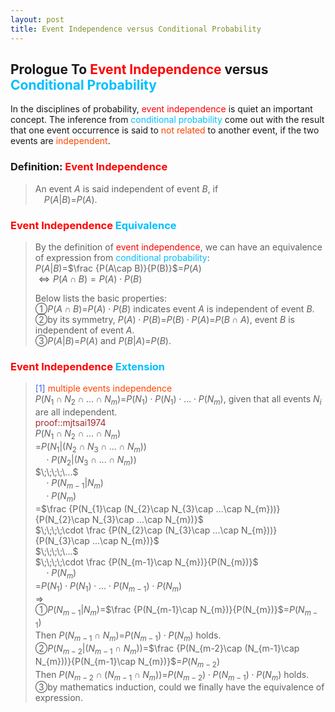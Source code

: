 ```yaml
---
layout: post
title: Event Independence versus Conditional Probability
---
```


## Prologue To <font color="Red">Event Independence</font> versus <font color="DeepSkyBlue">Conditional Probability</font>
<p class="message">
In the disciplines of probability, <font color="Red">event independence</font> is quiet an important concept.  
The inference from <font color="DeepSkyBlue">conditional probability</font> come out with the result that one event occurrence is said to <font color="OrangeRed">not related</font> to another event, if the two events are <font color="OrangeRed">independent</font>.  
</p>

### Definition: <font color="Red">Event Independence</font>
>An event $A$ is said independent of event $B$, if  
>$\;\;\;\;P(A\vert B)$=$P(A)$.  

### <font color="Red">Event Independence</font> <font color="DeepSkyBlue">Equivalence</font>
>By the definition of <font color="Red">event independence</font>, we can have an equivalence of expression from <font color="DeepSkyBlue">conditional probability</font>:  
>$P(A\vert B)$=$\frac {P(A\cap B)}{P(B)}$=$P(A)$  
>$\Leftrightarrow P(A\cap B)=P(A)\cdot P(B)$  
>
>Below lists the basic properties:  
>&#10112;$P(A\cap B)$=$P(A)\cdot P(B)$ indicates event $A$ is independent of event $B$.  
>&#10113;by its symmetry, $P(A)\cdot P(B)$=$P(B)\cdot P(A)$=$P(B\cap A)$, event $B$ is independent of event $A$.  
>&#10114;$P(A\vert B)$=$P(A)$ and $P(B\vert A)$=$P(B)$.  

### <font color="Red">Event Independence</font> <font color="DeepSkyBlue">Extension</font>
><font color="RoyalBlue">[1]</font>
><font color="OrangeRed">multiple events independence</font>  
>$P(N_{1}\cap N_{2}\cap...\cap N_{m})$=$P(N_{1})\cdot P(N_{1})\cdot ...\cdot P(N_{m})$, given that all events $N_{i}$ are all independent.  
><font color="Brown">proof::mjtsai1974</font>  
>$P(N_{1}\cap N_{2}\cap...\cap N_{m})$  
>=$P(N_{1}\vert (N_{2}\cap N_{3}\cap ...\cap N_{m}))$  
>$\;\;\;\;\cdot P(N_{2}\vert (N_{3}\cap ...\cap N_{m}))$  
>$\;\;\;\;\...$  
>$\;\;\;\;\cdot P(N_{m-1}\vert N_{m})$  
>$\;\;\;\;\cdot P(N_{m})$  
>=$\frac {P(N_{1}\cap (N_{2}\cap N_{3}\cap ...\cap N_{m}))}{P(N_{2}\cap N_{3}\cap ...\cap N_{m})}$  
>$\;\;\;\;\cdot \frac {P(N_{2}\cap (N_{3}\cap ...\cap N_{m}))}{P(N_{3}\cap ...\cap N_{m})}$  
>$\;\;\;\;\...$  
>$\;\;\;\;\cdot \frac {P(N_{m-1}\cap N_{m})}{P(N_{m})}$  
>$\;\;\;\;\cdot P(N_{m})$  
>=$P(N_{1})\cdot P(N_{1})\cdot ...\cdot P(N_{m-1})\cdot P(N_{m})$  
>$\Rightarrow$  
>&#10112;$P(N_{m-1}\vert N_{m})$=$\frac {P(N_{m-1}\cap N_{m})}{P(N_{m})}$=$P(N_{m-1})$  
>Then $P(N_{m-1}\cap N_{m})$=$P(N_{m-1})\cdot P(N_{m})$ holds.  
>&#10113;$P(N_{m-2}\vert (N_{m-1}\cap N_{m}))$=$\frac {P(N_{m-2}\cap (N_{m-1}\cap N_{m}))}{P(N_{m-1}\cap N_{m})}$=$P(N_{m-2})$  
>Then $P(N_{m-2}\cap (N_{m-1}\cap N_{m}))$=$P(N_{m-2})\cdot P(N_{m-1})\cdot P(N_{m})$ holds.  
>&#10114;by mathematics induction, could we finally have the equivalence of expression.  
>

<!-- Γ -->
<!-- \Omega -->
<!-- \subset -->
<!-- \cap intersection -->
<!-- \cup union -->
<!-- P(A\vert C) -->
<!-- \Rightarrow -->
<!-- \Leftarrow -->
<!-- \Leftrightarrow -->
<!-- \frac{\Gamma(k + n)}{\Gamma(n)} \frac{1}{r^k}  -->
<!-- \mbox{\large$\vert$}\nolimits_0^\infty -->
<!-- \vert_0^\infty -->
<!-- \vert_{0.5}^{\infty} -->
<!-- &prime; ′ -->
<!-- &Prime; ″ -->
<!-- $E\lbrack X\rbrack$ -->
<!-- \overline{X_n} -->
<!-- \underset{Succss}P -->
<!-- \frac{{\overline {X_n}}-\mu}{S/\sqrt n} -->
<!-- \lim_{t\rightarrow\infty} -->
<!-- \int_{0}^{a}\lambda\cdot e^{-\lambda\cdot t}\operatorname dt -->

<!-- Notes -->
<!-- <font color="OrangeRed">items, verb, to make it the focus</font> -->
<!-- <font color="Red">KKT</font> -->
<!-- <font color="Red">SMO heuristics</font> -->
<!-- <font color="Red">F</font> distribution -->
<!-- <font color="Red">t</font> distribution -->
<!-- <font color="DeepSkyBlue">suggested item, soft item</font> -->
<!-- <font color="RoyalBlue">old alpha, quiz, example</font> -->
<!-- <font color="Green">new alpha</font> -->

<!-- <font color="DeepPink">positive conclusion, finding</font> -->
<!-- <font color="RosyBrown">negative conclusion, finding</font> -->

<!-- <font color="#00ADAD">policy</font> -->
<!-- <font color="#6100A8">full observable</font> -->
<!-- <font color="#FFAC12">partial observable</font> -->
<!-- <font color="#EB00EB">stochastic</font> -->
<!-- <font color="#8400E6">state transition</font> -->
<!-- <font color="#D600D6">discount factor gamma $\gamma$</font> -->
<!-- <font color="#D600D6">$V(S)$</font> -->
<!-- <font color="#9300FF">immediate reward R(S)</font> -->

<!-- <font color="Brown">proof::mjtsai1974</font> -->

<!-- 
[1]Given the vehicles pass through a highway toll station is $6$ per minute, what is the probability that no cars within $30$ seconds?
><font color="DeepSkyBlue">[1]</font>
><font color="OrangeRed">Given the vehicles pass through a highway toll station is $6$ per minute, what is the probability that no cars within $30$ seconds?</font>  
-->

<!-- https://www.medcalc.org/manual/gamma_distribution_functions.php -->
<!-- https://www.statlect.com/probability-distributions/student-t-distribution#hid5 -->
<!-- http://www.wiris.com/editor/demo/en/ -->